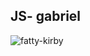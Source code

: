 ## JS- **gabriel**


![fatty-kirby](https://github.com/user-attachments/assets/f383049e-8d05-4b5c-9d42-fda378d02315)

